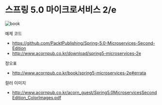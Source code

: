 # 스프링 5.0 마이크로서비스 2/e

![book](http://www.acornpub.co.kr/tb/detail/book/qb/wz/1517215720iC4a9nrz.jpg)

예제 코드
* https://github.com/PacktPublishing/Spring-5.0-Microservices-Second-Edition
* http://www.acornpub.co.kr/download/spring5-microservices-2e

정오표
* http://www.acornpub.co.kr/book/spring5-microservices-2e#errata

컬러 이미지
* http://www.acornpub.co.kr/acorn_guest/Spring5.0MicroservicesSecondEdition_ColorImages.pdf